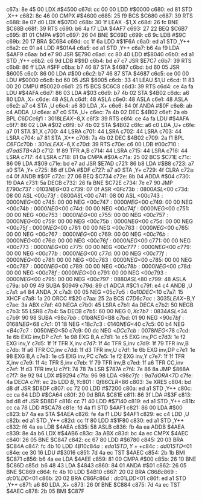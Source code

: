 c67a: 8e 45 00     LDX    #$4500
c67d: cc 00 00     LDD    #$0000
c680: ed 81        STD    ,X++
c682: 8c 46 00     CMPX   #$4600
c685: 25 f9        BCS    $C680
c687: 39           RTS
c688: 8e 07 d0     LDX    #$07D0
c68b: 30 1f        LEAX   -$1,X
c68d: 26 fc        BNE    $C68B
c68f: 39           RTS
c690: b6 4a f7     LDA    $4AF7
c693: 27 22        BEQ    $C6B7
c695: 81 01        CMPA   #$01
c697: 26 04        BNE    $C69D
c699: c6 9c        LDB    #$9C
c69b: 20 17        BRA    $C6B4
c69d: cc 1f 6a     LDD    #$1F6A
c6a0: ed a1        STD    ,Y++
c6a2: cc 01 a4     LDD    #$01A4
c6a5: ed a1        STD    ,Y++
c6a7: b6 4a f9     LDA    $4AF9
c6aa: bd e7 90     JSR    $E790
c6ad: cc 80 40     LDD    #$8040
c6b0: ed a1        STD    ,Y++
c6b2: c6 9d        LDB    #$9D
c6b4: bd e7 c7     JSR    $E7C7
c6b7: 39           RTS
c6b8: 86 ff        LDA    #$FF
c6ba: b7 46 87     STA    $4687
c6bd: bd 60 05     JSR    $6005
c6c0: 86 00        LDA    #$00
c6c2: b7 46 87     STA    $4687
c6c5: ce 00 00     LDU    #$0000
c6c8: bd 60 05     JSR    $6005
c6cb: 33 41        LEAU   $1,U
c6cd: 11 83 00 20  CMPU   #$0020
c6d1: 25 f5        BCS    $C6C8
c6d3: 39           RTS
c6d4: ce 4a fa     LDU    #$4AFA
c6d7: 86 03        LDA    #$03
c6d9: b7 4b 02     STA    $4B02
c6dc: a6 80        LDA    ,X+
c6de: 48           ASLA
c6df: 48           ASLA
c6e0: 48           ASLA
c6e1: 48           ASLA
c6e2: a7 c4        STA    ,U
c6e4: a6 80        LDA    ,X+
c6e6: 84 0f        ANDA   #$0F
c6e8: ab c4        ADDA   ,U
c6ea: a7 c0        STA    ,U+
c6ec: 7a 4b 02     DEC    $4B02
c6ef: 2a eb        BPL    $C6DC
c6f1: 30 18        LEAX   -$8,X
c6f3: 39           RTS
c6f4: ce 4a fa     LDU    #$4AFA
c6f7: 86 02        LDA    #$02
c6f9: b7 4b 02     STA    $4B02
c6fc: a6 c0        LDA    ,U+
c6fe: a7 01        STA    $1,X
c700: 44           LSRA
c701: 44           LSRA
c702: 44           LSRA
c703: 44           LSRA
c704: a7 81        STA    ,X++
c706: 7a 4b 02     DEC    $4B02
c709: 2a f1        BPL    $C6FC
c70b: 30 1a        LEAX   -$6,X
c70d: 39           RTS
c70e: c6 00        LDB    #$00
c710: d7 ad        STB    <$AD
c712: 1f 89        TFR    A,B
c714: 44           LSRA
c715: 44           LSRA
c716: 44           LSRA
c717: 44           LSRA
c718: 81 0a        CMPA   #$0A
c71a: 25 02        BCS    $C71E
c71c: 86 09        LDA    #$09
c71e: bd e7 ad     JSR    $E7AD
c721: 86 b8        LDA    #$B8
c723: a7 a0        STA    ,Y+
c725: 86 df        LDA    #$DF
c727: a7 a0        STA    ,Y+
c729: 4f           CLRA
c72a: c4 0f        ANDB   #$0F
c72c: 27 06        BEQ    $C734
c72e: 8b 04        ADDA   #$04
c730: 19           DAA
c731: 5a           DECB
c732: 26 fa        BNE    $C72E
c734: 7e e7 90     JMP    $E790
c737: 01 03        NEG    <$03
c739: 07 0f        ASR    <$0F
c73b: 08 00        ASL    <$00
c73d: 08 00        ASL    <$00
c73f: 08 00        ASL    <$00
c741: 08 00        ASL    <$00
c743: 00 00        NEG    <$00
c745: 00 00        NEG    <$00
c747: 00 00        NEG    <$00
c749: 00 00        NEG    <$00
c74b: 00 00        NEG    <$00
c74d: 00 00        NEG    <$00
c74f: 00 00        NEG    <$00
c751: 00 00        NEG    <$00
c753: 00 00        NEG    <$00
c755: 00 00        NEG    <$00
c757: 00 00        NEG    <$00
c759: 00 00        NEG    <$00
c75b: 00 00        NEG    <$00
c75d: 00 00        NEG    <$00
c75f: 00 00        NEG    <$00
c761: 00 00        NEG    <$00
c763: 00 00        NEG    <$00
c765: 00 00        NEG    <$00
c767: 00 00        NEG    <$00
c769: 00 00        NEG    <$00
c76b: 00 00        NEG    <$00
c76d: 00 00        NEG    <$00
c76f: 00 00        NEG    <$00
c771: 00 00        NEG    <$00
c773: 00 00        NEG    <$00
c775: 00 00        NEG    <$00
c777: 00 00        NEG    <$00
c779: 00 00        NEG    <$00
c77b: 00 00        NEG    <$00
c77d: 00 00        NEG    <$00
c77f: 00 00        NEG    <$00
c781: 00 00        NEG    <$00
c783: 00 00        NEG    <$00
c785: 00 00        NEG    <$00
c787: 00 00        NEG    <$00
c789: 00 00        NEG    <$00
c78b: 00 00        NEG    <$00
c78d: 00 00        NEG    <$00
c78f: 00 00        NEG    <$00
c791: 00 00        NEG    <$00
c793: 00 00        NEG    <$00
c795: 00 00        NEG    <$00
c797: 08 80        ASL    <$80
c799: 48           ASLA
c79a: b0 09 49     SUBA   $0949
c79d: 89 c1        ADCA   #$C1
c79f: e4 c4        ANDB   ,U
c7a1: a4 84        ANDA   ,X
c7a3: 00 05        NEG    <$05
c7a5: 0a 10        DEC    <$10
c7a7: 15           XHCF
c7a8: 1a 20        ORCC   #$20
c7aa: 25 2a        BCS    $C7D6
c7ac: 30 35        LEAX   -$B,Y
c7ae: 3a           ABX
c7af: 40           NEGA
c7b0: 45           LSRA
c7b1: 4a           DECA
c7b2: 50           NEGB
c7b3: 55           LSRB
c7b4: 5a           DECB
c7b5: 60 00        NEG    $0,X
c7b7: 08 34        ASL    <$34
c7b9: 90 98        SUBA   <$98
c7bb: 01 b8        NEG    <$B8
c7bd: 01 90        NEG    <$90
c7bf: 01 68        NEG    <$68
c7c1: 01 18        NEG    <$18
c7c3: 01 40        NEG    <$40
c7c5: 00 b4        NEG    <$B4
c7c7: 00 50        NEG    <$50
c7c9: 00 dc        NEG    <$DC
c7cb: 00 78        NEG    <$78
c7cd: 1e 6b        EXG    inv,DP
c7cf: 1e 98        EXG    B,A
c7d1: 1e c5        EXG    inv,PC
c7d3: 1e f2        EXG    inv,Y
c7d5: 1f 1f        TFR    X,inv
c7d7: 1f 4c        TFR    S,inv
c7d9: 1f 79        TFR    inv,B
c7db: 1f a6        TFR    CC,inv
c7dd: 1f d3        TFR    inv,U
c7df: 1e 6b        EXG    inv,DP
c7e1: 1e 98        EXG    B,A
c7e3: 1e c5        EXG    inv,PC
c7e5: 1e f2        EXG    inv,Y
c7e7: 1f 1f        TFR    X,inv
c7e9: 1f 4c        TFR    S,inv
c7eb: 1f 79        TFR    inv,B
c7ed: 1f a6        TFR    CC,inv
c7ef: 1f d3        TFR    inv,U
c7f1: 74 78 7a     LSR    $787A
c7f4: 7e 86 8a     JMP    $868A
c7f7: 8e 92 94     LDX    #$9294
c7fa: 96 98        LDA    <$98
c7fc: 9a 7d        ORA    <$7D
c7fe: 4a           DECA
c7ff: ec 2b        LDD    $B,Y
c801: 0f 86        CLR    <$86
c803: 3e           XRES
c804: bd d8 df     JSR    $D8DF
c807: cc 72 00     LDD    #$7200
c80a: ed a1        STD    ,Y++
c80c: cc ca 64     LDD    #$CA64
c80f: 20 0d        BRA    $C81E
c811: 86 3f        LDA    #$3F
c813: bd d8 df     JSR    $D8DF
c816: cc 71 40     LDD    #$7140
c819: ed a1        STD    ,Y++
c81b: cc ca 78     LDD    #$CA78
c81e: fd 4a f1     STD    $4AF1
c821: 86 00        LDA    #$00
c823: b7 4a ea     STA    $4AEA
c826: fe 4a f1     LDU    $4AF1
c829: ec c4        LDD    ,U
c82b: ed a1        STD    ,Y++
c82d: cc 1f 80     LDD    #$1F80
c830: ed a1        STD    ,Y++
c832: f6 4a ea     LDB    $4AEA
c835: 58           ASLB
c836: fb 4a ea     ADDB   $4AEA
c839: 8e 4a b6     LDX    #$4AB6
c83c: 3a           ABX
c83d: bc 4a ec     CMPX   $4AEC
c840: 26 05        BNE    $C847
c842: cc 67 80     LDD    #$6780
c845: 20 03        BRA    $C84A
c847: fc 4b 10     LDD    $4B10
c84a: ed a1        STD    ,Y++
c84c: dd 01        STD    <$01
c84e: ce 30 16     LDU    #$3016
c851: 7d 4a ec     TST    $4AEC
c854: 2b 1b        BMI    $C871
c856: b6 4a ee     LDA    $4AEE
c859: 81 00        CMPA   #$00
c85b: 26 10        BNE    $C86D
c85d: b6 48 43     LDA    $4843
c860: 84 01        ANDA   #$01
c862: 26 05        BNE    $C869
c864: fc 4b 10     LDD    $4B10
c867: 20 02        BRA    $C86B
c869: dc 01        LDD    <$01
c86b: 20 02        BRA    $C86F
c86d: dc 01        LDD    <$01
c86f: ed a1        STD    ,Y++
c871: a6 80        LDA    ,X+
c873: 26 0f        BNE    $C884
c875: 7d 4a ec     TST    $4AEC
c878: 2b 05        BMI    $C87F
